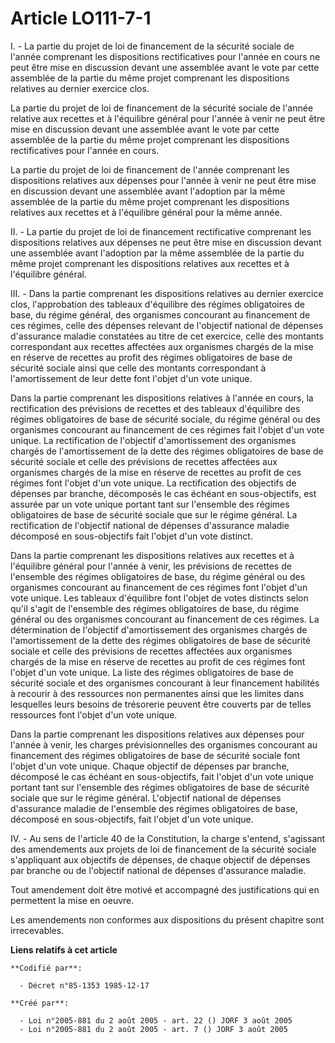 # Article LO111-7-1

I. - La partie du projet de loi de financement de la sécurité sociale de l'année comprenant les dispositions rectificatives
pour l'année en cours ne peut être mise en discussion devant une assemblée avant le vote par cette assemblée de la partie du
même projet comprenant les dispositions relatives au dernier exercice clos.

La partie du projet de loi de financement de la sécurité sociale de l'année relative aux recettes et à l'équilibre général
pour l'année à venir ne peut être mise en discussion devant une assemblée avant le vote par cette assemblée de la partie du
même projet comprenant les dispositions rectificatives pour l'année en cours.

La partie du projet de loi de financement de l'année comprenant les dispositions relatives aux dépenses pour l'année à venir
ne peut être mise en discussion devant une assemblée avant l'adoption par la même assemblée de la partie du même projet
comprenant les dispositions relatives aux recettes et à l'équilibre général pour la même année.

II. - La partie du projet de loi de financement rectificative comprenant les dispositions relatives aux dépenses ne peut être
mise en discussion devant une assemblée avant l'adoption par la même assemblée de la partie du même projet comprenant les
dispositions relatives aux recettes et à l'équilibre général.

III. - Dans la partie comprenant les dispositions relatives au dernier exercice clos, l'approbation des tableaux d'équilibre
des régimes obligatoires de base, du régime général, des organismes concourant au financement de ces régimes, celle des
dépenses relevant de l'objectif national de dépenses d'assurance maladie constatées au titre de cet exercice, celle des
montants correspondant aux recettes affectées aux organismes chargés de la mise en réserve de recettes au profit des régimes
obligatoires de base de sécurité sociale ainsi que celle des montants correspondant à l'amortissement de leur dette font
l'objet d'un vote unique.

Dans la partie comprenant les dispositions relatives à l'année en cours, la rectification des prévisions de recettes et des
tableaux d'équilibre des régimes obligatoires de base de sécurité sociale, du régime général ou des organismes concourant au
financement de ces régimes fait l'objet d'un vote unique. La rectification de l'objectif d'amortissement des organismes
chargés de l'amortissement de la dette des régimes obligatoires de base de sécurité sociale et celle des prévisions de
recettes affectées aux organismes chargés de la mise en réserve de recettes au profit de ces régimes font l'objet d'un vote
unique. La rectification des objectifs de dépenses par branche, décomposés le cas échéant en sous-objectifs, est assurée par
un vote unique portant tant sur l'ensemble des régimes obligatoires de base de sécurité sociale que sur le régime général. La
rectification de l'objectif national de dépenses d'assurance maladie décomposé en sous-objectifs fait l'objet d'un vote
distinct.

Dans la partie comprenant les dispositions relatives aux recettes et à l'équilibre général pour l'année à venir, les
prévisions de recettes de l'ensemble des régimes obligatoires de base, du régime général ou des organismes concourant au
financement de ces régimes font l'objet d'un vote unique. Les tableaux d'équilibre font l'objet de votes distincts selon
qu'il s'agit de l'ensemble des régimes obligatoires de base, du régime général ou des organismes concourant au financement de
ces régimes. La détermination de l'objectif d'amortissement des organismes chargés de l'amortissement de la dette des régimes
obligatoires de base de sécurité sociale et celle des prévisions de recettes affectées aux organismes chargés de la mise en
réserve de recettes au profit de ces régimes font l'objet d'un vote unique. La liste des régimes obligatoires de base de
sécurité sociale et des organismes concourant à leur financement habilités à recourir à des ressources non permanentes ainsi
que les limites dans lesquelles leurs besoins de trésorerie peuvent être couverts par de telles ressources font l'objet d'un
vote unique.

Dans la partie comprenant les dispositions relatives aux dépenses pour l'année à venir, les charges prévisionnelles des
organismes concourant au financement des régimes obligatoires de base de sécurité sociale font l'objet d'un vote unique.
Chaque objectif de dépenses par branche, décomposé le cas échéant en sous-objectifs, fait l'objet d'un vote unique portant
tant sur l'ensemble des régimes obligatoires de base de sécurité sociale que sur le régime général. L'objectif national de
dépenses d'assurance maladie de l'ensemble des régimes obligatoires de base, décomposé en sous-objectifs, fait l'objet d'un
vote unique.

IV. - Au sens de l'article 40 de la Constitution, la charge s'entend, s'agissant des amendements aux projets de loi de
financement de la sécurité sociale s'appliquant aux objectifs de dépenses, de chaque objectif de dépenses par branche ou de
l'objectif national de dépenses d'assurance maladie.

Tout amendement doit être motivé et accompagné des justifications qui en permettent la mise en oeuvre.

Les amendements non conformes aux dispositions du présent chapitre sont irrecevables.

**Liens relatifs à cet article**

	**Codifié par**:

	  - Décret n°85-1353 1985-12-17

	**Créé par**:

	  - Loi n°2005-881 du 2 août 2005 - art. 22 () JORF 3 août 2005
	  - Loi n°2005-881 du 2 août 2005 - art. 7 () JORF 3 août 2005

